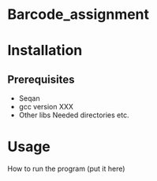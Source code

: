 # Barcode_assignment

# Installation

## Prerequisites
- Seqan
- gcc version XXX
- Other libs
Needed directories etc.


# Usage 
How to run the program (put it here)

